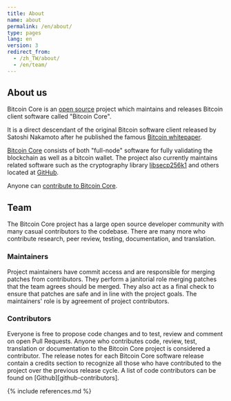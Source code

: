 ```yaml
---
title: About
name: about
permalink: /en/about/
type: pages
lang: en
version: 3
redirect_from:
  - /zh_TW/about/
  - /en/team/
---
```


## About us

Bitcoin Core is an [open source](https://opensource.org/) project which maintains and releases Bitcoin client software called "Bitcoin Core".

It is a direct descendant of the original Bitcoin software client released by Satoshi Nakamoto after he published the famous [Bitcoin whitepaper](/bitcoin.pdf).

[Bitcoin Core](https://github.com/bitcoin/bitcoin) consists of both "full-node" software for fully validating the blockchain as well as a bitcoin wallet. The project also currently maintains related software such as the cryptography library [libsecp256k1](https://github.com/bitcoin-core/secp256k1) and others located at [GitHub](https://github.com/bitcoin-core).

Anyone can [contribute to Bitcoin Core](/en/contribute/).

## Team

The Bitcoin Core project has a large open source developer community with many casual contributors to the codebase.
There are many more who contribute research, peer review, testing, documentation, and translation.

### Maintainers
      
Project maintainers have commit access and are responsible for merging patches from contributors. They perform a janitorial role merging patches that the team agrees should be merged. They also act as a final check to ensure that patches are safe and in line with the project goals. The maintainers' role is by agreement of project contributors.  

### Contributors

Everyone is free to propose code changes and to test, review and comment on open Pull Requests.
Anyone who contributes code, review, test, translation or documentation to the Bitcoin Core project is considered a contributor.
The release notes for each Bitcoin Core software release contain a credits section to recognize all those who have contributed to the project over the previous release cycle.
A list of code contributors can be found on [Github][github-contributors].

{% include references.md %}
